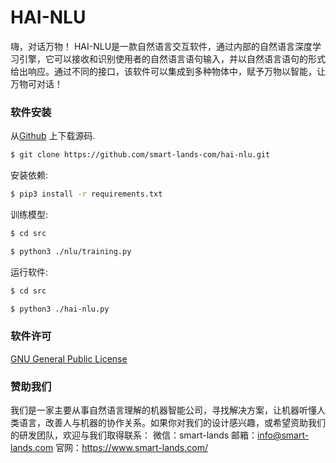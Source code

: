 # HAI-NLU

嗨，对话万物！
HAI-NLU是一款自然语言交互软件，通过内部的自然语言深度学习引擎，它可以接收和识别使用者的自然语言语句输入，并以自然语言语句的形式给出响应。通过不同的接口，该软件可以集成到多种物体中，赋予万物以智能，让万物可对话！


### 软件安装

从[Github](https://github.com/smart-lands-com/hai-nlu) 上下载源码.
```sh
$ git clone https://github.com/smart-lands-com/hai-nlu.git

```

安装依赖:
```sh
$ pip3 install -r requirements.txt
```

训练模型:
```sh
$ cd src
```
```sh
$ python3 ./nlu/training.py
```

运行软件:
```sh
$ cd src
```
```sh
$ python3 ./hai-nlu.py
```

### 软件许可
[GNU General Public License](https://www.gnu.org/licenses/gpl-3.0.zh-cn.html)

### 赞助我们
我们是一家主要从事自然语言理解的机器智能公司，寻找解决方案，让机器听懂人类语言，改善人与机器的协作关系。如果你对我们的设计感兴趣，或希望资助我们的研发团队，欢迎与我们取得联系：
微信：smart-lands
邮箱：info@smart-lands.com
官网：https://www.smart-lands.com/

